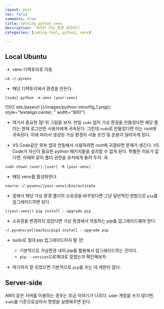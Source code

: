 ```yaml
---
layout: post
toc: false
comments: true
title: Setting python venv 
description:  파이썬 가상 환경 설정하기
categories: [coding-tool, python, venv]

---
```


## Local Ubuntu 

* venv 디렉토리로 이동 

```shell
cd ~/.pyvenv 
```

* 해당 디렉토리에서 환경을 만든다. 

```shell
[sudo] python -m venv |your-venv|
```

![]({{ site.baseurl }}/images/python-venv/fig_1.png){: style="textalign:center; " width="800"}

- 여기서 중요한 점! 위 그림을 보자. 만일 `sudo` 없이 가상 환경을 만들었다면 해당 폴더는 현재 로그인한 사용자에게 귀속된다. 그런데 `sudo`로 만들었다면 이는 root에 귀속된다. 이에 따라서 생성된 가상 환경의 사용 조건 및 운용이 달라지게 된다. 



- VS Code같은 외부 앱과 연동해서 사용하려면 root에 귀결되면 문제가 생긴다. VS Code가 자신이 필요한 python 패키지들을 설치할 수 없게 된다. 특별한 이유가 없다면, 아래와 같이 폴더 권한을 유저에게 돌려 두자. 궈

```shell
sudo chown |user|:|user| -R |your-venv|
```

* 해당 venv를 활성화한다. 

```shell
source ~/.pyvenv/|your-venv|/bin/activate 
```

* 앞에서 해당 가상 환경 폴더의 소유권을 바꾸었다면 그냥 일반적인 방법으로 `pip`를 업그레이드하면 된다. 

```shell
(|your-venv|) pip install --upgrade pip 
```

* 소유권을 변경하지 않았다면 가상 환경에서 작동하는 pip를 업그레이드해야 한다.

```shell
~/.pyvenv/yellow/bin/pip3 install --upgrade pip
```

- sudo로  절대 pip 업그레이드하지 말 것!
	- 기본적으로 가상환경 내의 pip를 활용해서 업그레이드하는 것이다. 
	- `pip --version`으로제대로 깔렸는지 확인해보자.   

- 여기까지 잘 되었으면 기본적으로 `pip`를 쓰는 데 제한이 없다. 

## Server-side 

AWS 같은 서버를 이용하는 경우는 조금 이야기가 다르다. user 계정을 쓰지 않다면, `sudo`를 기준으로삼아서 명령을 실행해주면 된다. 
 
<!--stackedit_data:
eyJoaXN0b3J5IjpbNjI0NjIzMjgsMjA2NTE0NjkwN119
-->